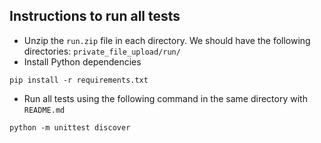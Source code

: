 ## Instructions to run all tests
- Unzip the `run.zip` file in each directory. We should have the following directories: `private_file_upload/run/`
- Install Python dependencies
```
pip install -r requirements.txt
```
- Run all tests using the following command in the same directory with `README.md`
```
python -m unittest discover
```